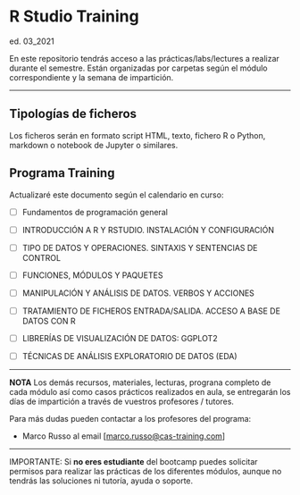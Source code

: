 # R Studio Training
ed. 03_2021

En este repositorio tendrás acceso a las prácticas/labs/lectures a realizar durante el semestre. Están organizadas por carpetas según el módulo correspondiente y la semana de impartición.

***

## Tipologías de ficheros

Los ficheros serán en formato script HTML, texto, fichero R o Python, markdown o notebook de Jupyter o similares.

## Programa Training

Actualizaré este documento según el calendario en curso:

- [ ] Fundamentos de programación general
- [ ] INTRODUCCIÓN A R Y RSTUDIO. INSTALACIÓN Y CONFIGURACIÓN
- [ ] TIPO DE DATOS Y OPERACIONES. SINTAXIS Y SENTENCIAS DE CONTROL
- [ ] FUNCIONES, MÓDULOS Y PAQUETES
- [ ] MANIPULACIÓN Y ANÁLISIS DE DATOS. VERBOS Y ACCIONES
- [ ] TRATAMIENTO DE FICHEROS ENTRADA/SALIDA. ACCESO A BASE DE DATOS CON R
- [ ] LIBRERÍAS DE VISUALIZACIÓN DE DATOS: GGPLOT2
- [ ] TÉCNICAS DE ANÁLISIS EXPLORATORIO DE DATOS (EDA)


***

**NOTA**
Los demás recursos, materiales, lecturas, prograna completo de cada módulo así como casos prácticos realizados en aula, se entregarán los días de impartición a través de vuestros profesores / tutores.

Para más dudas pueden contactar a los profesores del programa:
- Marco Russo al email [marco.russo@cas-training.com]


* * *

IMPORTANTE: Si **no eres estudiante** del bootcamp puedes solicitar permisos para realizar las prácticas de los diferentes módulos, aunque no tendrás las soluciones ni tutoría, ayuda o soporte.
